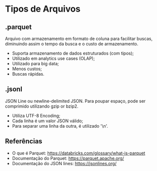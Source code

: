 # Tipos de Arquivos

## .parquet
Arquivo com armazenamento em formato de coluna para facilitar buscas, diminuindo assim o tempo da busca e o custo de armazenamento.

- Suporta armazenamento de dados estruturados (com tipos);
- Utilizado em analytics use cases (OLAP);
- Utilizado para big data;
- Menos custos;
- Buscas rápidas.

## .jsonl
JSON Line ou newline-delimited JSON. Para poupar espaço, pode ser comprimido utilizando gzip or bzip2.

- Utiliza UTF-8 Encoding;
- Cada linha é um valor JSON válido;
- Para separar uma linha da outra, é utilizado '\n'.

## Referências
- O que é Parquet: https://databricks.com/glossary/what-is-parquet
- Documentação do Parquet: https://parquet.apache.org/
- Documentação do JSON lines: https://jsonlines.org/
